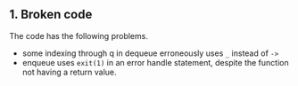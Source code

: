## 1. Broken code

The code has the following problems.
- some indexing through q in dequeue erroneously uses `_` instead of `->`
- enqueue uses `exit(1)` in an error handle statement, despite the function not having a return value.